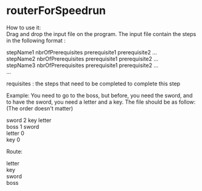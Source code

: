 # routerForSpeedrun
How to use it: \
Drag and drop the input file on the program.
The input file contain the steps in the following format : 

stepName1 nbrOfPrerequisites prerequisite1 prerequisite2 ... \
stepName2 nbrOfPrerequisites prerequisite1 prerequisite2 ... \
stepName3 nbrOfPrerequisites prerequisite1 prerequisite2 ... \
...

requisites : the steps that need to be completed to complete this step

Example:
You need to go to the boss, but before, you need the sword, and to have the sword, you need a letter and a key. The file should be as follow:
(The order doesn't matter)

sword 2 key letter \
boss 1 sword \
letter 0 \
key 0



Route:

letter \
key \
sword \
boss
